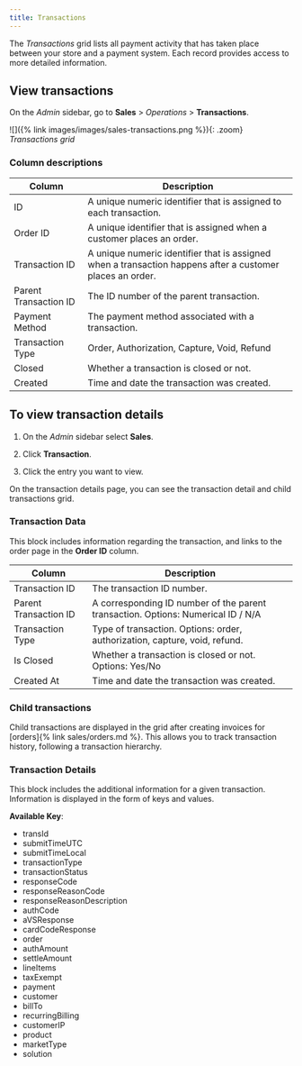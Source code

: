 ```yaml
---
title: Transactions
---
```


The _Transactions_ grid lists all payment activity that has taken place between your store and a payment system. Each record provides access to more detailed information.

## View transactions

On the _Admin_ sidebar, go to **Sales** > _Operations_ > **Transactions**.

![]({% link images/images/sales-transactions.png %}){: .zoom}
_Transactions grid_

### Column descriptions

|Column|Description|
|--- |--- |
|ID|A unique numeric identifier that is assigned to each transaction.|
|Order ID|A unique identifier that is assigned when a customer places an order.|
|Transaction ID|A unique numeric identifier that is assigned when a transaction happens after a customer places an order.|
|Parent Transaction ID|The ID number of the parent transaction.|
|Payment Method| The payment method associated with a transaction.|
|Transaction Type|Order, Authorization, Capture, Void, Refund|
|Closed|Whether a transaction is closed or not.|
|Created|Time and date the transaction was created.|

## To view transaction details

1. On the _Admin_ sidebar select **Sales**.

1. Click **Transaction**.

1. Click the entry you want to view.

On the transaction details page, you can see the transaction detail and child transactions grid.

### Transaction Data

This block includes information regarding the transaction, and links to the order page in the **Order ID** column.

|Column|Description|
|--- |--- |
|Transaction ID|The transaction ID number.|
|Parent Transaction ID|A corresponding ID number of the parent transaction. Options: Numerical ID / N/A|
|Transaction Type|Type of transaction. Options: order, authorization, capture, void, refund.|
|Is Closed|Whether a transaction is closed or not. Options: Yes/No|
|Created At|Time and date the transaction was created.|

### Child transactions

Child transactions are displayed in the grid after creating invoices for [orders]{% link sales/orders.md %}. This allows you to track transaction history, following a transaction hierarchy.

### Transaction Details

This block includes the additional information for a given transaction. Information is displayed in the form of keys and values.

**Available Key**:

- transId
- submitTimeUTC
- submitTimeLocal
- transactionType
- transactionStatus
- responseCode
- responseReasonCode
- responseReasonDescription
- authCode
- aVSResponse
- cardCodeResponse
- order
- authAmount
- settleAmount
- lineItems
- taxExempt
- payment
- customer
- billTo
- recurringBilling
- customerIP
- product
- marketType
- solution
